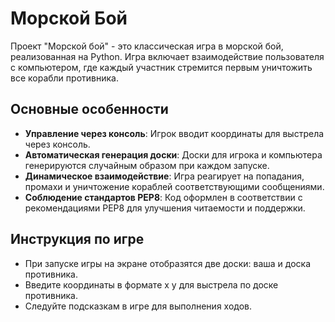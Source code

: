 # Морской Бой

Проект "Морской бой" - это классическая игра в морской бой, реализованная на Python. Игра включает взаимодействие пользователя с компьютером, где каждый участник стремится первым уничтожить все корабли противника.

## Основные особенности

- **Управление через консоль**: Игрок вводит координаты для выстрела через консоль.
- **Автоматическая генерация доски**: Доски для игрока и компьютера генерируются случайным образом при каждом запуске.
- **Динамическое взаимодействие**: Игра реагирует на попадания, промахи и уничтожение кораблей соответствующими сообщениями.
- **Соблюдение стандартов PEP8**: Код оформлен в соответствии с рекомендациями PEP8 для улучшения читаемости и поддержки.

## Инструкция по игре
- При запуске игры на экране отобразятся две доски: ваша и доска противника.
- Введите координаты в формате x y для выстрела по доске противника.
- Следуйте подсказкам в игре для выполнения ходов.
